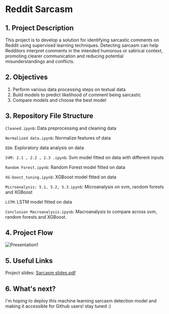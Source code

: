 # Reddit Sarcasm

## 1. Project Description
This project is to develop a solution for identifying sarcastic comments on Reddit using supervised learning techniques. Detecting sarcasm can help Redditors interpret comments in the intended humorous or satirical context, promoting clearer communication and reducing potential misunderstandings and conflicts.

## 2. Objectives
1. Perform various data processing steps on textual data
2. Build models to predict likelihood of comment being sarcastic
3. Compare models and choose the best model

## 3. Repository File Structure

`Cleaned.ipynb`: Data preprocessing and cleaning data
 
`Normalized data.ipynb`: Normalize features of data

`EDA`: Exploratory data analysis on data

`SVM: 2.1 , 2.2 , 2.3 .ipynb`:
Svm model fitted on data with different inputs

`Random Forest.ipynb`: Random Forest model fitted on data

`XG-boost_tuning.ipynb`: XGBoost model fitted on data

`Microanalysis: 5.1, 5.2, 5.3.ipynb`: Microanalysis on svm, random forests and XGBoost

`LSTM`: LSTM model fitted on data

`Conclusion Macroanalysis.ipynb`: Macroanalysis to compare across svm, random forests and XGBoost.

## 4. Project Flow
![Presentation1](https://github.com/charlenechanmy/Reddit-Sarcasm/assets/86695082/258226ed-04cf-41fa-9af2-5a0855c2d5c9)


## 5. Useful Links
Project slides: [Sarcasm slides.pdf](https://github.com/charlenechanmy/Reddit-Sarcasm/files/12505397/Sarcasm.slides.pdf)

## 6. What's next?
I'm hoping to deploy this machine learning sarcasm detection model and making it accessible for Github users! stay tuned :)

